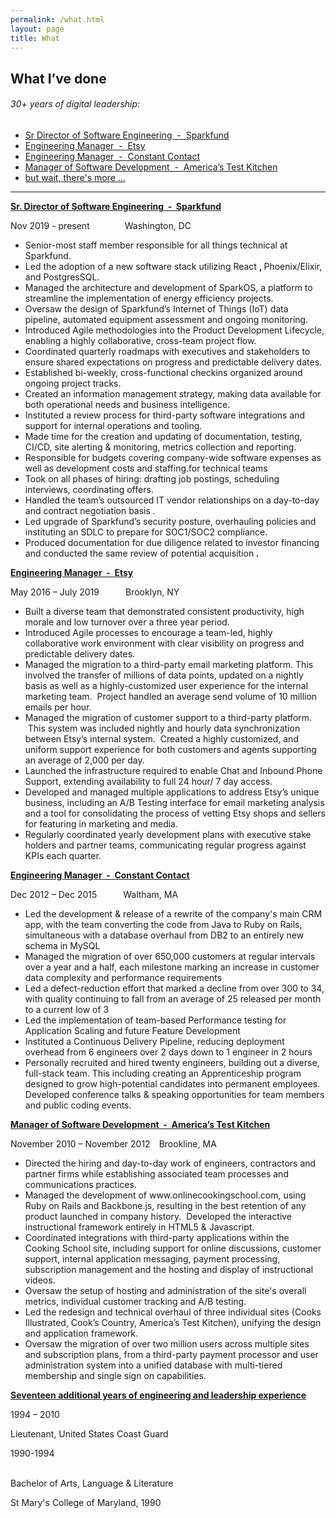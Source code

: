 ```yaml
---
permalink: /what.html
layout: page
title: What
---
```

<article class="content">
  <h1 class="content-title">
    What I’ve done
    </h1>
    <section class="content-body">
      <h6>30+ years of digital leadership:</h6>
      <ul class="summary">
        <li><a href="#pos1">Sr Director of Software Engineering&nbsp;&nbsp;-&nbsp;&nbsp;Sparkfund</a></li>
      	<li><a href="#pos2">Engineering Manager&nbsp;&nbsp;-&nbsp;&nbsp;Etsy</a></li>
      	<li><a href="#pos3">Engineering Manager&nbsp;&nbsp;-&nbsp;&nbsp;Constant Contact</a></li>
      	<li><a href="#pos4">Manager of Software Development&nbsp;&nbsp;-&nbsp;&nbsp;America’s Test Kitchen</a></li>
	<li><a href="#pos5">but wait, there's more ...</a></li>
      </ul> 
<hr />
<p class="pos"><a href="#resume" name="pos1">
<strong>Sr. Director of Software Engineering&nbsp;&nbsp;-&nbsp;&nbsp;Sparkfund</strong>
</a></p>
<p>
Nov 2019 - present    Washington, DC
</p>
<ul>
<li>
Senior-most staff member responsible for all things technical at Sparkfund.
</li>
<li>
Led the adoption of a new software stack utilizing React
<strong>
, 
</strong>
Phoenix/Elixir, and PostgresSQL.
</li>
<li>
Managed the architecture and development of SparkOS, a platform to streamline the implementation of energy efficiency projects.
</li>
<li>
Oversaw the design of Sparkfund’s Internet of Things (IoT)
<strong>
 
</strong>
data pipeline, automated equipment assessment and ongoing monitoring.
</li>
<li>
Introduced Agile methodologies into the Product Development Lifecycle, enabling a highly collaborative, cross-team project flow.
</li>
<li>
Coordinated quarterly roadmaps with executives and stakeholders to ensure shared expectations on progress and predictable delivery dates.
</li>
<li>
Established bi-weekly, cross-functional checkins organized around ongoing project tracks.
</li>
<li>
Created an information management strategy, making data available for both operational needs and business intelligence.
</li>
<li>
Instituted a review process for third-party software integrations and support for internal operations and tooling.
</li>
<li>
Made time for the creation and updating of documentation, testing, CI/CD, site alerting &amp; monitoring, metrics collection and reporting.
</li>
<li>
Responsible for budgets covering company-wide software expenses as well as development costs and staffing.for technical teams
</li>
<li>
Took on all phases of hiring: drafting job postings, scheduling interviews, coordinating offers.
</li>
<li>
Handled the team’s outsourced IT vendor relationships on a day-to-day and contract negotiation basis
<em>
.
</em>
</li>
<li>
Led upgrade of Sparkfund’s security posture, overhauling policies and instituting an SDLC to prepare for SOC1/SOC2 compliance.
</li>
<li>
Produced documentation for due diligence related to investor financing and conducted the same review of potential acquisition
<strong>
<em>
.
</em>
</strong>
</li>
</ul>
<p class="pos"><a href="#resume" name="pos2">
<strong>Engineering Manager&nbsp;&nbsp;-&nbsp;&nbsp;Etsy</strong>
</a></p>
<p>
May 2016 – July 2019   Brooklyn, NY
</p>
<ul>
<li>
Built a diverse team that demonstrated consistent productivity, high morale and low turnover over a three year period.
</li>
<li>
Introduced Agile processes to encourage a team-led, highly collaborative work environment with clear visibility on progress and predictable delivery dates.
</li>
<li>
Managed the migration to a third-party email marketing platform. This involved the transfer of millions of data points, updated on a nightly basis as well as a highly-customized user experience for the internal marketing team. &nbsp;Project handled an average send volume of 10 million emails per hour.
</li>
<li>
Managed the migration of customer support to a third-party platform. &nbsp;This system was included nightly and hourly data synchronization between Etsy’s internal system. &nbsp;Created a highly customized, and uniform support experience for both customers and agents supporting an average of 2,000 per day.
</li>
<li>
Launched the infrastructure required to enable Chat and Inbound Phone Support, extending availability to full 24 hour/ 7 day access.
</li>
<li>
Developed and managed multiple applications to address Etsy’s unique business, including an A/B Testing interface for email marketing analysis and a tool for consolidating the process of vetting Etsy shops and sellers for featuring in marketing and media.
</li>
<li>
Regularly coordinated yearly development plans with executive stake holders and partner teams, communicating regular progress against KPIs each quarter.
</li>
</ul>
<p class="pos"><a href="#resume" name="pos3">
<strong>Engineering Manager&nbsp;&nbsp;-&nbsp;&nbsp;Constant Contact</strong>
</a></p>
<p>
Dec 2012 – Dec 2015   Waltham, MA
</p>
<ul>
<li>
Led the development &amp; release of a rewrite of the company's main CRM app, with the team converting the code from Java to Ruby on Rails, simultaneous with a database overhaul from DB2 to an entirely new schema in MySQL
</li>
<li>
Managed the migration of over 650,000 customers at regular intervals over a year and a half, each milestone marking an increase in customer data complexity and performance requirements
</li>
<li>
Led a defect-reduction effort that marked a decline from over 300 to 34, with quality continuing to fall from an average of 25 released per month to a current low of 3
</li>
<li>
Led the implementation of team-based Performance testing for Application Scaling and future Feature Development
</li>
<li>
Instituted a Continuous Delivery Pipeline, reducing deployment overhead from 6 engineers over 2 days down to 1 engineer in 2 hours
</li>
<li>
Personally recruited and hired twenty engineers, building out a diverse, full-stack team. This including creating an Apprenticeship program designed to grow high-potential candidates into permanent employees. Developed conference talks &amp; speaking opportunities for team members and public coding events.
</li>
</ul>
<p class="pos"><a href="#resume" name="pos4">
<strong>Manager of Software Development&nbsp;&nbsp;-&nbsp;&nbsp;America’s Test Kitchen</strong>
</a></p>
<p>
November 2010 – November 2012 Brookline, MA
</p>
<ul>
<li>
Directed the hiring and day-to-day work of engineers, contractors and partner firms while establishing associated team processes and communications practices.
</li>
<li>
Managed the development of www.onlinecookingschool.com, using Ruby on Rails and Backbone.js, resulting in the best retention of any product launched in company history. &nbsp;Developed the interactive instructional framework entirely in HTML5 &amp; Javascript.
</li>
<li>
Coordinated integrations with third-party applications within the Cooking School site, including support for online discussions, customer support, internal application messaging, payment processing, subscription management and the hosting and display of instructional videos.
</li>
<li>
Oversaw the setup of hosting and administration of the site's overall metrics, individual customer tracking and A/B testing.
</li>
<li>
Led the redesign and technical overhaul of three individual sites (Cooks Illustrated, Cook’s Country, America’s Test Kitchen), unifying the design and application framework.
</li>
<li>
Oversaw the migration of over two million users across multiple sites and subscription plans, from a third-party payment processor and user administration system into a unified database with multi-tiered membership and single sign on capabilities.
<br>
</li>
</ul>
<p class="pos"><a href="#resume" name="pos5">
<strong>
Seventeen additional years of engineering and leadership experience
</strong>
</a></p>
<p>
1994 – 2010
</p>
<p>
Lieutenant, United States Coast Guard
</p>
<p>
1990-1994
</p>
<p>
<br>
Bachelor of Arts, Language &amp; Literature
</p>
<p>
St Mary's College of Maryland, 1990
</p>
</section>
</article>
